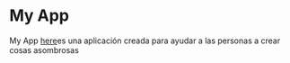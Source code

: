 # My App
My App [here](https://lichess.org)es una aplicación creada para ayudar a las personas a crear cosas asombrosas  

